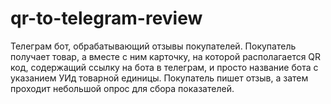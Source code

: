 # qr-to-telegram-review
Телеграм бот, обрабатывающий отзывы покупателей.
Покупатель получает товар, а вместе с ним карточку, на которой располагается QR код, содержащий ссылку на бота в телеграм, и просто название бота с указанием УИд товарной единицы.
Покупатель пишет отзыв, а затем проходит небольшой опрос для сбора показателей.
